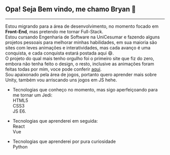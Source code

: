 ## Opa! Seja Bem vindo, me chamo Bryan 👋
***

Estou migrando para a área de desenvolvimento, no momento focado em **Front-End**, mas pretendo me tornar Full-Stack.  
Estou cursando Engenharia de Software na UniCesumar e fazendo alguns projetos pessoais para melhorar minhas habilidades, em sua maioria são sites com leves animações e interatividades, mas cada avanço é uma conquista, e cada conquista estará postada aqui 😄.  
O projeto do qual mais tenho orgulho foi o primeiro site que fiz do zero, embora não tenha feito o design, o resto, inclusive as animações foram feitas todas por mim, voce pode conferir [aqui](https://bryanbruzinga.github.io/Site-Personal-Trainer/).  
Sou apaixonado pela área de jogos, portanto quero aprender mais sobre Unity, também vou arriscando uns jogos em JS hehe.

* Tecnologias que conheço no momento, mas sigo aperfeiçoando para me tornar um Jedi:  
HTML5  
CSS3  
JS E6.  

* Tecnologias que aprenderei em seguida:  
React  
Vue

* Tecnologias que aprenderei por pura curiosidade  
Python

